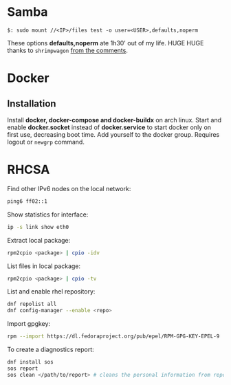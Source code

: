 # Samba

```console
$: sudo mount //<IP>/files test -o user=<USER>,defaults,noperm
```

These options **defaults,noperm** ate 1h30' out of my life.
HUGE HUGE thanks to `shrimpwagon` [from the comments](https://unix.stackexchange.com/questions/92168/samba-share-permission-denied-user-writing-file-but-still-shows).

# Docker

## Installation

Install **docker, docker-compose and docker-buildx** on arch linux.
Start and enable **docker.socket** instead of **docker.service** to start docker only on first use, decreasing boot time.
Add yourself to the docker group. Requires logout or `newgrp` command.

# RHCSA

Find other IPv6 nodes on the local network:

```bash
ping6 ff02::1
```

Show statistics for interface:

```bash
ip -s link show eth0
```

Extract local package:

```bash
rpm2cpio <package> | cpio -idv
```

List files in local package:

```bash
rpm2cpio <package> | cpio -tv
```

List and enable rhel repository:

```bash
dnf repolist all
dnf config-manager --enable <repo>
```

Import gpgkey:

```bash
rpm --import https://dl.fedoraproject.org/pub/epel/RPM-GPG-KEY-EPEL-9
```

To create a diagnostics report:

```bash
dnf install sos
sos report
sos clean </path/to/report> # cleans the personal information from report
```

